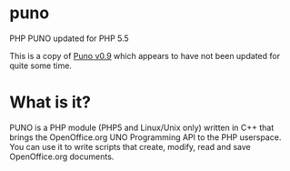 puno
====

PHP PUNO updated for PHP 5.5

This is a copy of [Puno v0.9](https://sourceforge.net/projects/puno/) which appears to have not been updated for quite some time. 

What is it?
===========
PUNO is a PHP module (PHP5 and Linux/Unix only) written in C++ that brings the OpenOffice.org UNO Programming API to the PHP userspace. You can use it to write scripts that create, modify, read and save OpenOffice.org documents.
